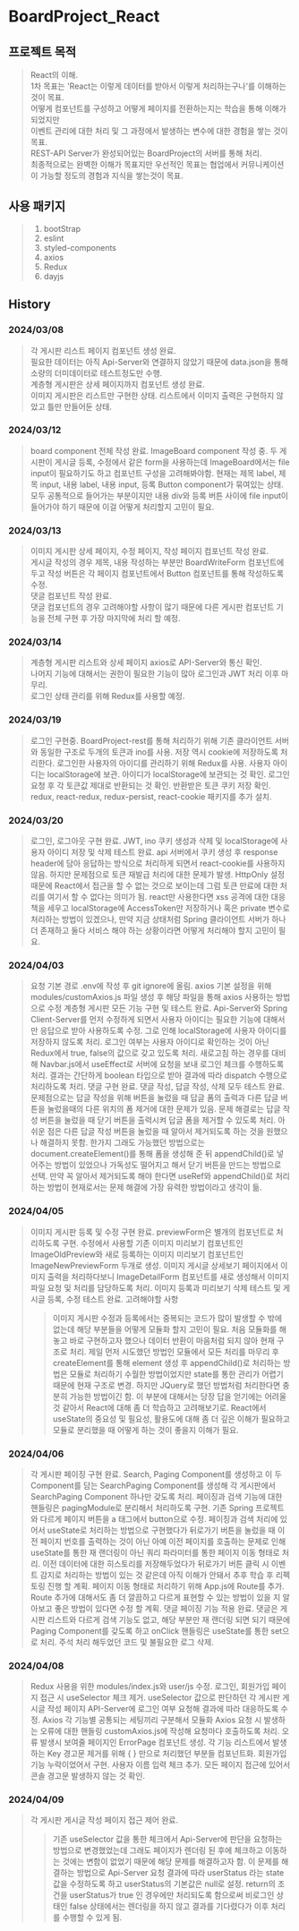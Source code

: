 # BoardProject_React

## 프로젝트 목적
> React의 이해.   
> 1차 목표는 'React는 이렇게 데이터를 받아서 이렇게 처리하는구나'를 이해하는 것이 목표.   
> 어떻게 컴포넌트를 구성하고 어떻게 페이지를 전환하는지는 학습을 통해 이해가 되었지만   
> 이벤트 관리에 대한 처리 및 그 과정에서 발생하는 변수에 대한 경험을 쌓는 것이 목표.   
> REST-API Server가 완성되어있는 BoardProject의 서버를 통해 처리.   
> 최종적으로는 완벽한 이해가 목표지만 우선적인 목표는 협업에서 커뮤니케이션이 가능할 정도의 경험과 지식을 쌓는것이 목표.

## 사용 패키지
> 1. bootStrap
> 2. eslint
> 3. styled-components
> 4. axios
> 5. Redux
> 6. dayjs


## History
### 2024/03/08
> 각 게시판 리스트 페이지 컴포넌트 생성 완료.   
> 필요한 데이터는 아직 Api-Server와 연결하지 않았기 때문에 data.json을 통해 소량의 더미데이터로 테스트정도만 수행.   
> 계층형 게시판은 상세 페이지까지 컴포넌트 생성 완료.   
> 이미지 게시판은 리스트만 구현한 상태. 리스트에서 이미지 출력은 구현하지 않았고 틀만 만들어둔 상태.   

### 2024/03/12
> board component 전체 작성 완료.
> ImageBoard component 작성 중.
> 두 게시판이 게시글 등록, 수정에서 같은 form을 사용하는데 ImageBoard에서는 file input이 필요하기도 하고
> 컴포넌트 구성을 고려해봐야함.
> 현재는 제목 label, 제목 input, 내용 label, 내용 input, 등록 Button component가 묶여있는 상태.
> 모두 공통적으로 들어가는 부분이지만 내용 div와 등록 버튼 사이에 file input이 들어가야 하기 때문에 이걸 어떻게 처리할지 고민이 필요.

### 2024/03/13
> 이미지 게시판 상세 페이지, 수정 페이지, 작성 페이지 컴포넌트 작성 완료.   
> 게시글 작성의 경우 제목, 내용 작성하는 부분만 BoardWriteForm 컴포넌트에 두고 작성 버튼은 각 페이지 컴포넌트에서 Button 컴포넌트를 통해 작성하도록 수정.   
> 댓글 컴포넌트 작성 완료.   
> 댓글 컴포넌트의 경우 고려해야할 사항이 많기 때문에 다른 게시판 컴포넌트 기능을 전체 구현 후 가장 마지막에 처리 할 예정.

### 2024/03/14
> 계층형 게시판 리스트와 상세 페이지 axios로 API-Server와 통신 확인.   
> 나머지 기능에 대해서는 권한이 필요한 기능이 많아 로그인과 JWT 처리 이후 마무리.   
> 로그인 상태 관리를 위해 Redux를 사용할 예정.   

### 2024/03/19
> 로그인 구현중.
> BoardProject-rest를 통해 처리하기 위해 기존 클라이언트 서버와 동일한 구조로 두개의 토큰과 ino를 사용.
> 저장 역시 cookie에 저장하도록 처리한다.
> 로그인한 사용자의 아이디를 관리하기 위해 Redux를 사용.
> 사용자 아이디는 localStorage에 보관.
> 아이디가 localStorage에 보관되는 것 확인.
> 로그인 요청 후 각 토큰값 제대로 반환되는 것 확인.
> 반환받은 토큰 쿠키 저장 확인.
> redux, react-redux, redux-persist, react-cookie 패키지를 추가 설치.

### 2024/03/20
> 로그인, 로그아웃 구현 완료.
> JWT, ino 쿠키 생성과 삭제 및 localStorage에 사용자 아이디 저장 및 삭제 테스트 완료.
> api 서버에서 쿠키 생성 후 response header에 담아 응답하는 방식으로 처리하게 되면서 react-cookie를 사용하지 않음.
> 하지만 문제점으로 토큰 재발급 처리에 대한 문제가 발생.
> HttpOnly 설정때문에 React에서 접근을 할 수 없는 것으로 보이는데 그럼 토큰 만료에 대한 처리를 여기서 할 수 없다는 의미가 됨.
> react만 사용한다면 xss 공격에 대한 대응책을 세우고 localStorage에 AccessToken만 저장하거나 혹은 private 변수로 처리하는 방법이 있겠으나,
> 만약 지금 상태처럼 Spring 클라이언트 서버가 하나 더 존재하고 둘다 서비스 해야 하는 상황이라면 어떻게 처리해야 할지 고민이 필요.


### 2024/04/03
> 요청 기본 경로 .env에 작성 후 git ignore에 올림.
> axios 기본 설정을 위해 modules/customAxios.js 파일 생성 후 해당 파일을 통해 axios 사용하는 방법으로 수정
> 계층형 게시판 모든 기능 구현 및 테스트 완료.
> Api-Server와 Spring Client-Server를 먼저 수정하게 되면서 사용자 아이디는 필요한 기능에 대해서만 응답으로 받아 사용하도록 수정.
> 그로 인해 localStorage에 사용자 아이디를 저장하지 않도록 처리.
> 로그인 여부는 사용자 아이디로 확인하는 것이 아닌 Redux에서 true, false의 값으로 갖고 있도록 처리.
> 새로고침 하는 경우를 대비해 Navbar.js에서 useEffect로 서버에 요청을 보내 로그인 체크를 수행하도록 처리.
> 결과는 간단하게 boolean 타입으로 받아 결과에 따라 dispatch 수행으로 처리하도록 처리.
> 댓글 구현 완료.
> 댓글 작성, 답글 작성, 삭제 모두 테스트 완료.
> 문제점으로는 답글 작성을 위해 버튼을 눌렀을 때 답글 폼의 출력과 다른 답글 버튼을 눌렀을때의 다른 위치의 폼 제거에 대한 문제가 있음.
> 문제 해결로는 답글 작성 버튼을 눌렀을 때 닫기 버튼을 출력시켜 답글 폼을 제거할 수 있도록 처리.
> 아쉬운 점은 다른 답글 작성 버튼을 눌렀을 때 알아서 제거되도록 하는 것을 원했으나 해결하지 못함.
> 한가지 그래도 가능했던 방법으로는 document.createElement()를 통해 폼을 생성해 준 뒤 appendChild()로 넣어주는 방법이 있었으나
> 가독성도 떨어지고 해서 닫기 버튼을 만드는 방법으로 선택.
> 만약 꼭 알아서 제거되도록 해야 한다면 useRef와 appendChild()로 처리하는 방법이 현재로서는 문제 해결에 가장 유력한 방법이라고 생각이 듦.


### 2024/04/05
> 이미지 게시판 등록 및 수정 구현 완료.
> previewForm은 별개의 컴포넌트로 처리하도록 구현.
> 수정에서 사용할 기존 이미지 미리보기 컴포넌트인 ImageOldPreview와 새로 등록하는 이미지 미리보기 컴포넌트인 ImageNewPreviewForm 두개로 생성.
> 이미지 게시글 상세보기 페이지에서 이미지 출력을 처리하다보니 ImageDetailForm 컴포넌트를 새로 생성해서 이미지 파일 요청 및 처리를 담당하도록 처리.
> 이미지 등록과 미리보기 삭제 테스트 및 게시글 등록, 수정 테스트 완료.
> 고려해야할 사항
>> 이미지 게시판 수정과 등록에서는 중복되는 코드가 많이 발생할 수 밖에 없는데 해당 부분들을 어떻게 모듈화 할지 고민이 필요.
>> 처음 모듈화를 해놓고 바로 구현하고자 했으나 데이터 반환이 마음처럼 되지 않아 현재 구조로 처리.
>> 제일 먼저 시도했던 방법인 모듈에서 모든 처리를 마무리 후 createElement를 통해 element 생성 후 appendChild()로 처리하는 방법은
>> 모듈로 처리하기 수월한 방법이었지만 state를 통한 관리가 어렵기 때문에 현재 구조로 변경.
>> 하지만 JQuery로 했던 방법처럼 처리한다면 충분히 가능한 방법이긴 함.
>> 이 부분에 대해서는 당장 답을 얻기에는 어려울 것 같아서 React에 대해 좀 더 학습하고 고려해보기로.
>> React에서 useState의 중요성 및 필요성, 활용도에 대해 좀 더 깊은 이해가 필요하고 모듈로 분리했을 때 어떻게 하는 것이 좋을지 이해가 필요.


### 2024/04/06
> 각 게시판 페이징 구현 완료.
> Search, Paging Component를 생성하고 이 두 Component를 담는 SearchPaging Component를 생성해 각 게시판에서 SearchPaging Component 하나만 갖도록 처리.
> 페이징과 검색 기능에 대한 핸들링은 pagingModule로 분리해서 처리하도록 구현.
> 기존 Spring 프로젝트와 다르게 페이지 버튼을 a 태그에서 button으로 수정.
> 페이징과 검색 처리에 있어서 useState로 처리하는 방법으로 구현했다가 뒤로가기 버튼을 눌렀을 때 이전 페이지 번호를 출력하는 것이 아닌 아예 이전 페이지를 호출하는 문제로 인해
> useState를 통한 재 랜더링이 아닌 쿼리 파라미터를 통한 페이지 이동 형태로 처리.
> 이전 데이터에 대한 히스토리를 저장해두었다가 뒤로가기 버튼 클릭 시 이벤트 감지로 처리하는 방법이 있는 것 같은데 아직 이해가 안돼서 추후 학습 후 리펙토링 진행 할 계획.
> 페이지 이동 형태로 처리하기 위해 App.js에 Route를 추가.
> Route 추가에 대해서도 좀 더 깔끔하고 다르게 표현할 수 있는 방법이 있을 지 알아보고 좋은 방법이 있다면 수정 할 계획.
> 댓글 페이징 기능 적용 완료.
> 댓글은 게시판 리스트와 다르게 검색 기능도 없고, 해당 부분만 재 랜더링 되면 되기 때문에 Paging Component를 갖도록 하고 onClick 핸들링은 useState를 통한 set으로 처리.
> 주석 처리 해두었던 코드 및 불필요한 로그 삭제.


### 2024/04/08
> Redux 사용을 위한 modules/index.js와 user/js 수정.
> 로그인, 회원가입 페이지 접근 시 useSelector 체크 제거.
> useSelector 값으로 판단하던 각 게시판 게시글 작성 페이지 API-Server에 로그인 여부 요청해 결과에 따라 대응하도록 수정.
> Axios 각 기능별 공통되는 세팅끼리 구분해서 모듈화
> Axios 요청 시 발생하는 오류에 대한 핸들링 customAxios.js에 작성해 요청마다 호출하도록 처리.
> 오류 발생시 보여줄 페이지인 ErrorPage 컴포넌트 생성.
> 각 기능 리스트에서 발생하는 Key 경고문 제거를 위해 { } 만으로 처리했던 부분들 컴포넌트화.
> 회원가입 기능 누락이었어서 구현. 사용자 이름 입력 체크 추가.
> 모든 페이지 접근에 있어서 콘솔 경고문 발생하지 않는 것 확인.


### 2024/04/09
> 각 게시판 게시글 작성 페이지 접근 제어 완료.
>> 기존 useSelector 값을 통한 체크에서 Api-Server에 판단을 요청하는 방법으로 변경했었는데
>> 그래도 페이지가 렌더링 된 후에 체크하고 이동하는 것에는 변함이 없었기 때문에 해당 문제를 해결하고자 함.
>> 이 문제를 해결하는 방법으로 Api-Server 요청 결과에 따라 userStatus 라는 state 값을 수정하도록 하고
>> userStatus의 기본값은 null로 설정. return의 조건을 userStatus가 true 인 경우에만 처리되도록 함으로써
>> 비로그인 상태인 false 상태에서는 렌더링을 하지 않고 결과를 기다렸다가 이후 처리를 수행할 수 있게 됨.